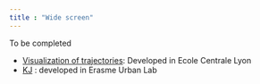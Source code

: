 ```yaml
---
title : "Wide screen"
---
```


To be completed

  * [Visualization of trajectories](https://www.ec-lyon.fr/actualites/2018/visualiser-millions-trajectoires-romain-vuillemot): Developed in Ecole Centrale Lyon
  * [KJ](https://www.erasme.org/Kjing-1594) : developed in Erasme Urban Lab
